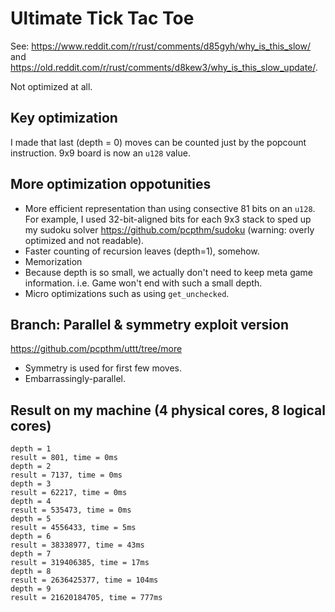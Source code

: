 # Ultimate Tick Tac Toe

See: <https://www.reddit.com/r/rust/comments/d85gyh/why_is_this_slow/> and <https://old.reddit.com/r/rust/comments/d8kew3/why_is_this_slow_update/>.

Not optimized at all.

## Key optimization

I made that last (depth = 0) moves can be counted just by the popcount instruction.
9x9 board is now an `u128` value.

## More optimization oppotunities

* More efficient representation than using consective 81 bits on an `u128`. For example, I used 32-bit-aligned bits for each 9x3 stack to sped up my sudoku solver <https://github.com/pcpthm/sudoku> (warning: overly optimized and not readable).
* Faster counting of recursion leaves (depth=1), somehow.
* Memorization
* Because depth is so small, we actually don't need to keep meta game information. i.e. Game won't end with such a small depth.
* Micro optimizations such as using `get_unchecked`.

## Branch: Parallel & symmetry exploit version

<https://github.com/pcpthm/uttt/tree/more>

* Symmetry is used for first few moves.
* Embarrassingly-parallel.

## Result on my machine (4 physical cores, 8 logical cores)

```text
depth = 1
result = 801, time = 0ms
depth = 2
result = 7137, time = 0ms
depth = 3
result = 62217, time = 0ms
depth = 4
result = 535473, time = 0ms
depth = 5
result = 4556433, time = 5ms
depth = 6
result = 38338977, time = 43ms
depth = 7
result = 319406385, time = 17ms
depth = 8
result = 2636425377, time = 104ms
depth = 9
result = 21620184705, time = 777ms
```
